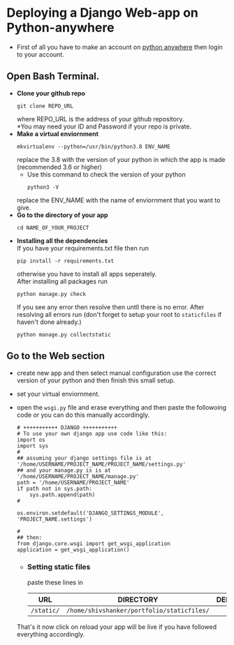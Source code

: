 # Deploying a Django Web-app on Python-anywhere

- First of all you have to make an account on [python anywhere](https://www.pythonanywhere.com/login/) then login to your account.
## Open Bash Terminal.
-  **Clone your github repo**
    ```
    git clone REPO_URL
    ```
    where REPO_URL is the address of your github repository.  
    *You may need your ID and Password if your repo is private. 
-  **Make a virtual enviornment**
    ```
    mkvirtualenv --python=/usr/bin/python3.8 ENV_NAME
    ```
    replace the 3.8 with the version of your python in which the app is made (recommended 3.6 or higher) 
    - Use this command to check the version of your python
        ```
        python3 -V
        ```
    replace the ENV_NAME with the name of enviornment that you want to give.
- **Go to the directory of your app**
    ```
    cd NAME_OF_YOUR_PROJECT
    ```
-  **Installing all the dependencies**  
    If you have your requirements.txt file then run
    ```
    pip install -r requirements.txt
    ```
    otherwise you have to install all apps seperately.  
    After installing all packages run
    ```
    python manage.py check
    ```
    If you see any error then resolve then untll there is no error.
    After resolving all errors run (don't forget to setup your root to `staticfiles` if haven't done already.) 
    ```
    python manage.py collectstatic
    ```

## Go to the Web section
- create new app and then select manual configuration use the correct version of your python and then finish this small setup.
- set your virtual enviornment.
- open the `wsgi.py` file and erase everything and then paste the followoing code or you can do this manually accordingly.
    ```    
    # +++++++++++ DJANGO +++++++++++
    # To use your own django app use code like this:
    import os
    import sys
    #
    ## assuming your django settings file is at '/home/USERNAME/PROJECT_NAME/PROJECT_NAME/settings.py'
    ## and your manage.py is is at '/home/USERNAME/PROJECT_NAME/manage.py'
    path = '/home/USERNAME/PROJECT_NAME'
    if path not in sys.path:
        sys.path.append(path)
    #

    os.environ.setdefault('DJANGO_SETTINGS_MODULE', 'PROJECT_NAME.settings')

    #
    ## then:
    from django.core.wsgi import get_wsgi_application
    application = get_wsgi_application()
    ```
    - ### Setting static files
        paste these lines in

        | URL             | DIRECTORY                                      | DELETE        |
        | -------------   |:----------------------------------------------:|:-------------:|
        | `/static/`      | `/home/shivshanker/portfolio/staticfiles/`     |

    That's it now click on reload your app will be live if you have followed everything accordingly.